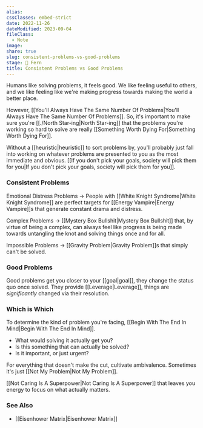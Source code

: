 ```yaml
---
alias: 
cssClasses: embed-strict
date: 2022-11-26
dateModified: 2023-09-04
fileClass:
  - Note
image: 
share: true
slug: consistent-problems-vs-good-problems
stage: 🌿 Fern
title: Consistent Problems vs Good Problems
---
```


Humans like solving problems, it feels good. We like feeling useful to others, and we like feeling like we're making progress towards making the world a better place.

However, [[You'll Always Have The Same Number Of Problems|You'll Always Have The Same Number Of Problems]]. So, it's important to make sure you're [[./North Star-ing|North Star-ing]] that the problems you're working so hard to solve are really [[Something Worth Dying For|Something Worth Dying For]]. 

Without a [[heuristic|heuristic]] to sort problems by, you'll probably just fall into working on whatever problems are presented to you as the most immediate and obvious. [[If you don't pick your goals, society will pick them for you|If you don't pick your goals, society will pick them for you]].

### Consistent Problems

Emotional Distress Problems -> People with [[White Knight Syndrome|White Knight Syndrome]] are perfect targets for [[Energy Vampire|Energy Vampire]]s that generate constant drama and distress.

Complex Problems -> [[Mystery Box Bullshit|Mystery Box Bullshit]] that, by virtue of being a complex, can always feel like progress is being made towards untangling the knot and solving things once and for all. 

Impossible Problems -> [[Gravity Problem|Gravity Problem]]s that simply can't be solved.

### Good Problems

Good problems get you closer to your [[goal|goal]], they change the status quo once solved. They provide [[Leverage|Leverage]], things are _significantly_ changed via their resolution. 

### Which is Which

To determine the kind of problem you're facing, [[Begin With The End In Mind|Begin With The End In Mind]]. 
- What would solving it actually get you? 
- Is this something that can actually be solved?
- Is it important, or just urgent?

For everything that doesn't make the cut, cultivate ambivalence. Sometimes it's just [[Not My Problem|Not My Problem]]. 

[[Not Caring Is A Superpower|Not Caring Is A Superpower]] that leaves you energy to focus on what actually matters.

### See Also

- [[Eisenhower Matrix|Eisenhower Matrix]]
